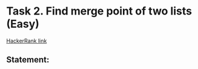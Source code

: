 # Task 2. Find merge point of two lists (Easy)

[HackerRank link](<https://www.hackerrank.com/contests/sda-hw-4/challenges/find-the-merge-point-of-two-joined-linked-lists>)

## Statement:

<!-- TODO -->
